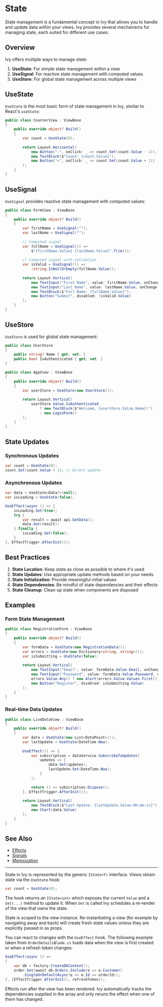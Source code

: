 # State

State management is a fundamental concept in Ivy that allows you to handle and update data within your views. Ivy provides several mechanisms for managing state, each suited for different use cases.

## Overview

Ivy offers multiple ways to manage state:

1. **UseState**: For simple state management within a view
2. **UseSignal**: For reactive state management with computed values
3. **UseStore**: For global state management across multiple views

## UseState

`UseState` is the most basic form of state management in Ivy, similar to React's `useState`:

```csharp
public class CounterView : ViewBase
{
    public override object? Build()
    {
        var count = UseState(0);
        
        return Layout.Horizontal(
            new Button("-", onClick: _ => count.Set(count.Value - 1)),
            new TextBlock($"Count: {count.Value}"),
            new Button("+", onClick: _ => count.Set(count.Value + 1))
        );
    }
}
```

## UseSignal

`UseSignal` provides reactive state management with computed values:

```csharp
public class FormView : ViewBase
{
    public override object? Build()
    {
        var firstName = UseSignal("");
        var lastName = UseSignal("");
        
        // Computed signal
        var fullName = UseSignal(() => 
            $"{firstName.Value} {lastName.Value}".Trim());
        
        // Computed signal with validation
        var isValid = UseSignal(() => 
            !string.IsNullOrEmpty(fullName.Value));
        
        return Layout.Vertical(
            new TextInput("First Name", value: firstName.Value, onChange: v => firstName.Set(v)),
            new TextInput("Last Name", value: lastName.Value, onChange: v => lastName.Set(v)),
            new TextBlock($"Full Name: {fullName.Value}"),
            new Button("Submit", disabled: !isValid.Value)
        );
    }
}
```

## UseStore

`UseStore` is used for global state management:

```csharp
public class UserStore
{
    public string? Name { get; set; }
    public bool IsAuthenticated { get; set; }
}

public class AppView : ViewBase
{
    public override object? Build()
    {
        var userStore = UseStore(new UserStore());
        
        return Layout.Vertical(
            userStore.Value.IsAuthenticated
                ? new TextBlock($"Welcome, {userStore.Value.Name}!")
                : new LoginForm()
        );
    }
}
```

## State Updates

### Synchronous Updates

```csharp
var count = UseState(0);
count.Set(count.Value + 1); // Direct update
```

### Asynchronous Updates

```csharp
var data = UseState<Data?>(null);
var isLoading = UseState(false);

UseEffect(async () => {
    isLoading.Set(true);
    try {
        var result = await api.GetData();
        data.Set(result);
    } finally {
        isLoading.Set(false);
    }
}, EffectTrigger.AfterInit());
```

## Best Practices

1. **State Location**: Keep state as close as possible to where it's used
2. **State Updates**: Use appropriate update methods based on your needs
3. **State Initialization**: Provide meaningful initial values
4. **State Dependencies**: Be mindful of state dependencies and their effects
5. **State Cleanup**: Clean up state when components are disposed

## Examples

### Form State Management

```csharp
public class RegistrationForm : ViewBase
{
    public override object? Build()
    {
        var formData = UseState(new RegistrationData());
        var errors = UseState(new Dictionary<string, string>());
        var isSubmitting = UseState(false);
        
        return Layout.Vertical(
            new TextInput("Email", value: formData.Value.Email, onChange: v => formData.Set(v)),
            new TextInput("Password", value: formData.Value.Password, onChange: v => formData.Set(v)),
            errors.Value.Any() ? new Alert(errors.Value.Values.First()) : null,
            new Button("Register", disabled: isSubmitting.Value)
        );
    }
}
```

### Real-time Data Updates

```csharp
public class LiveDataView : ViewBase
{
    public override object? Build()
    {
        var data = UseState(new List<DataPoint>());
        var lastUpdate = UseState(DateTime.Now);
        
        UseEffect(() => {
            var subscription = dataService.SubscribeToUpdates(
                updates => {
                    data.Set(updates);
                    lastUpdate.Set(DateTime.Now);
                }
            );
            
            return () => subscription.Dispose();
        }, EffectTrigger.AfterInit());
        
        return Layout.Vertical(
            new TextBlock($"Last Update: {lastUpdate.Value:HH:mm:ss}"),
            new Chart(data.Value)
        );
    }
}
```

## See Also

- [Effects](./Effects.md)
- [Signals](./Signals.md)
- [Memoization](./Memoization.md)

------------------------------------------------

State in Ivy is represented by the generic `IState<T>` interface.  Views obtain state via the `UseState` hook:

```csharp
var count = UseState(0);
```

The hook returns an `IState<int>` which exposes the current `Value` and a `Set(...)` method to update it.  When `Set` is called Ivy schedules a re-render of the view that owns the state.

State is scoped to the view instance.  Re-instantiating a view (for example by navigating away and back) will create fresh state values unless they are explicitly passed in as props.

You can react to changes with the `UseEffect` hook.  The following example taken from `OrderDetailsBlade.cs` loads data when the view is first created or when a refresh token changes:

```csharp
UseEffect(async () =>
{
    var db = factory.CreateDbContext();
    order.Set(await db.Orders.Include(e => e.Customer)
        .SingleOrDefaultAsync(e => e.Id == orderId));
}, [EffectTrigger.AfterInit(), refreshToken]);
```

Effects run after the view has been rendered.  Ivy automatically tracks the dependencies supplied in the array and only reruns the effect when one of them has changed.
